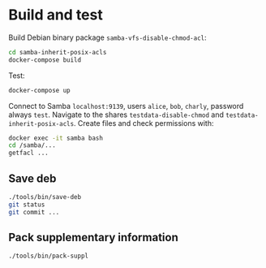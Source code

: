 # Build and test

Build Debian binary package `samba-vfs-disable-chmod-acl`:

```bash
cd samba-inherit-posix-acls
docker-compose build
```

Test:

```bash
docker-compose up
```

Connect to Samba `localhost:9139`, users `alice`, `bob`, `charly`, password
always `test`.  Navigate to the shares `testdata-disable-chmod` and
`testdata-inherit-posix-acls`.  Create files and check permissions with:

```bash
docker exec -it samba bash
cd /samba/...
getfacl ...
```

## Save deb

```bash
./tools/bin/save-deb
git status
git commit ...
```

## Pack supplementary information

```bash
./tools/bin/pack-suppl
```
